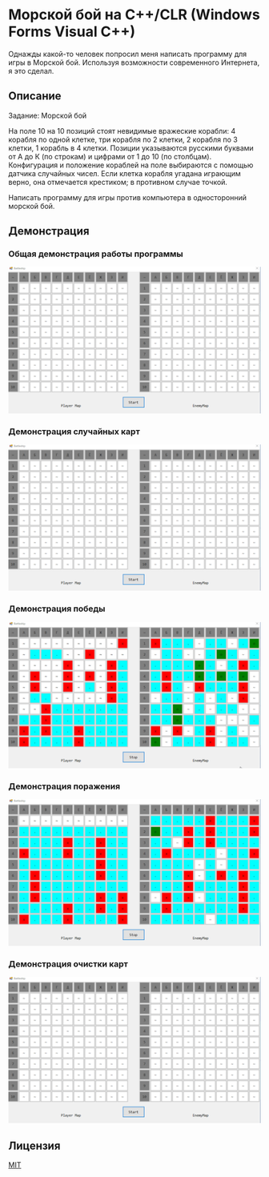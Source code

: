 # Морской бой на C++/CLR (Windows Forms Visual C++) #

Однажды какой-то человек попросил меня написать программу для игры в Морской бой. Используя возможности современного Интернета, я это сделал.

## Описание ##

Задание: Морской бой

На поле 10 на 10 позиций стоят невидимые вражеские корабли: 4 корабля по одной клетке, три корабля по 2 клетки, 2 корабля по 3 клетки, 1 корабль в 4 клетки. Позиции указываются русскими буквами от А до К (по строкам) и цифрами от 1 до 10 (по столбцам). Конфигурация и положение кораблей на поле выбираются с помощью датчика случайных чисел. Если клетка корабля угадана играющим верно, она отмечается крестиком; в противном случае точкой.

Написать программу для игры против компьютера в односторонний морской бой.

## Демонстрация ##

### Общая демонстрация работы программы ###

![Общая демонстрация](images/game-demonstration.gif)

### Демонстрация случайных карт ###

![Случайные карты](images/random-demonstration.gif)

### Демонстрация победы ###

![Победа](images/win-demonstration.gif)

### Демонстрация поражения ###

![Поражение](images/lose-demonstration.gif)

### Демонстрация очистки карт ###

![Очистка карт](images/clear-demonstration.gif)

## Лицензия ##

[MIT](LICENSE.md)